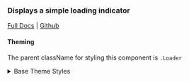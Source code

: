### Displays a simple loading indicator

[Full Docs](https://react.preview.pinpoint.com/?path=/docs/components-loader) | [Github](https://github.com/pinpt/react/tree/master/src/components/Loader)

#### Theming

The parent className for styling this component is `.Loader`

<details>
	<summary>Base Theme Styles</summary>

```css
.Loader {
	@apply absolute left-0 top-0 right-0 bottom-0 flex items-center content-center justify-center;
}

.Loader .inner {
	@apply w-12 h-12 rounded-full border-3 animate-ping border-gray-900 m-6;
	border-color: var(--page-secondary-text-color);
}

.Page .loaderWrapper {
	@apply relative flex-grow;
}
```

</details>
